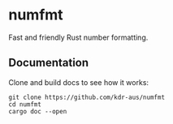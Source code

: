 # numfmt
Fast and friendly Rust number formatting.

## Documentation
Clone and build docs to see how it works:
```
git clone https://github.com/kdr-aus/numfmt
cd numfmt
cargo doc --open
```
